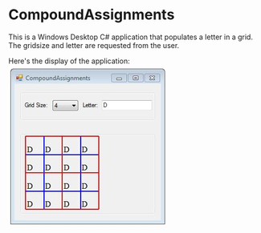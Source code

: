 CompoundAssignments
===================

This is a Windows Desktop C# application that populates a letter in a grid. The gridsize and letter are requested from the user.

Here's the display of the application:
![](https://github.com/andrewjhinger/CompoundAssignments/blob/master/CompundAssignments.JPG)
